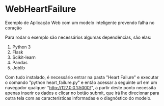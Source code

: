 # WebHeartFailure
Exemplo de Aplicação Web com um modelo inteligente prevendo falha no coração

Para rodar o exemplo são necessários algumas dependências, são elas:

1. Python 3
2. Flask
3. Scikit-learn
4. Pandas
5. Joblib

Com tudo instalado, é necessário entrar na pasta "Heart Failure" e executar o comando "python heart_failure.py" e então acessar a seguinte url em um navegador qualquer "http://127.0.0.1:5000/", a partir deste ponto necessita apenas inserir os dados e clicar no botão submit, que irá lhe direcionar para outra tela com as características informadas e o diagnóstico do modelo. 
